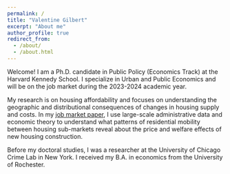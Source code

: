```yaml
---
permalink: /
title: "Valentine Gilbert"
excerpt: "About me"
author_profile: true
redirect_from: 
  - /about/
  - /about.html
---
```


Welcome! I am a Ph.D. candidate in Public Policy (Economics Track) at the Harvard Kennedy School. I specialize in Urban and Public Economics and will be on the job market during the 2023-2024 academic year.

My research is on housing affordability and focuses on understanding the geographic and distributional consequences of changes in housing supply and costs. In my [job market paper](https://valentinegilbert.github.io/files/gilbert_jmp.pdf), I use large-scale administrative data and economic theory to understand what patterns of residential mobility between housing sub-markets reveal about the price and welfare effects of new housing construction.

Before my doctoral studies, I was a researcher at the University of Chicago Crime Lab in New York. I received my B.A. in economics from the University of Rochester.